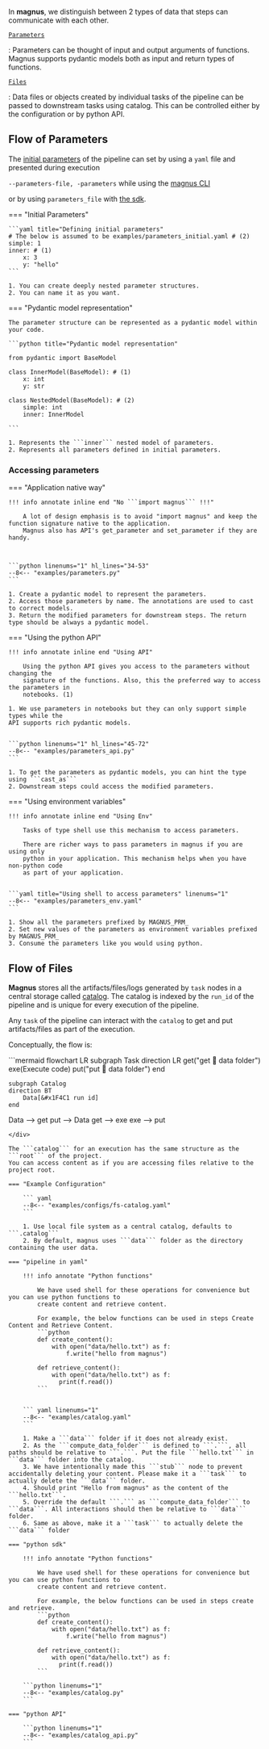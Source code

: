 In **magnus**, we distinguish between 2 types of data that steps can communicate with each other.

[`Parameters`](#flow_of_parameters)

:   Parameters can be thought of input and output arguments of functions. Magnus supports
pydantic models both as input and return types of functions.

[`Files`](#flow_of_files)

:   Data files or objects created by individual tasks of the pipeline can be passed to downstream tasks
using catalog. This can be controlled either by the configuration or by python API.


## Flow of Parameters

The [initial parameters](../../concepts/parameters) of the pipeline can set by using a ```yaml``` file and presented
during execution

```--parameters-file, -parameters``` while using the [magnus CLI](../../usage/#usage)

or by using ```parameters_file``` with [the sdk](../../sdk/#magnus.Pipeline.execute).

=== "Initial Parameters"

    ```yaml title="Defining initial parameters"
    # The below is assumed to be examples/parameters_initial.yaml # (2)
    simple: 1
    inner: # (1)
        x: 3
        y: "hello"
    ```

    1. You can create deeply nested parameter structures.
    2. You can name it as you want.

=== "Pydantic model representation"

    The parameter structure can be represented as a pydantic model within your code.

    ```python title="Pydantic model representation"

    from pydantic import BaseModel

    class InnerModel(BaseModel): # (1)
        x: int
        y: str

    class NestedModel(BaseModel): # (2)
        simple: int
        inner: InnerModel

    ```

    1. Represents the ```inner``` nested model of parameters.
    2. Represents all parameters defined in initial parameters.


### Accessing parameters


=== "Application native way"

    !!! info annotate inline end "No ```import magnus``` !!!"

        A lot of design emphasis is to avoid "import magnus" and keep the function signature native to the application.
        Magnus also has API's get_parameter and set_parameter if they are handy.



    ```python linenums="1" hl_lines="34-53"
    --8<-- "examples/parameters.py"
    ```

    1. Create a pydantic model to represent the parameters.
    2. Access those parameters by name. The annotations are used to cast to correct models.
    3. Return the modified parameters for downstream steps. The return type should be always a pydantic model.


=== "Using the python API"

    !!! info annotate inline end "Using API"

        Using the python API gives you access to the parameters without changing the
        signature of the functions. Also, this the preferred way to access the parameters in
        notebooks. (1)

    1. We use parameters in notebooks but they can only support simple types while the
    API supports rich pydantic models.


    ```python linenums="1" hl_lines="45-72"
    --8<-- "examples/parameters_api.py"
    ```

    1. To get the parameters as pydantic models, you can hint the type using ```cast_as```
    2. Downstream steps could access the modified parameters.


=== "Using environment variables"

    !!! info annotate inline end "Using Env"

        Tasks of type shell use this mechanism to access parameters.

        There are richer ways to pass parameters in magnus if you are using only
        python in your application. This mechanism helps when you have non-python code
        as part of your application.


    ```yaml title="Using shell to access parameters" linenums="1"
    --8<-- "examples/parameters_env.yaml"
    ```

    1. Show all the parameters prefixed by MAGNUS_PRM_
    2. Set new values of the parameters as environment variables prefixed by MAGNUS_PRM_
    3. Consume the parameters like you would using python.



## Flow of Files


**Magnus** stores all the artifacts/files/logs generated by ```task``` nodes in a central storage called
[catalog](../../concepts/catalog).
The catalog is indexed by the ```run_id``` of the pipeline and is unique for every execution of the pipeline.

Any ```task``` of the pipeline can interact with the ```catalog``` to get and put artifacts/files
as part of the execution.

Conceptually, the flow is:

<div class="annotate" markdown>
```mermaid
flowchart LR
    subgraph Task
        direction LR
        get("get
        &#x1F4C1 data folder")
        exe(Execute code)
        put("put
        &#x1F4C1 data folder")
    end

    subgraph Catalog
    direction BT
        Data[&#x1F4C1 run id]
    end
Data --> get
put --> Data
get --> exe
exe --> put
```
</div>

The ```catalog``` for an execution has the same structure as the ```root``` of the project.
You can access content as if you are accessing files relative to the project root.

=== "Example Configuration"

    ``` yaml
    --8<-- "examples/configs/fs-catalog.yaml"
    ```

    1. Use local file system as a central catalog, defaults to ```.catalog```
    2. By default, magnus uses ```data``` folder as the directory containing the user data.

=== "pipeline in yaml"

    !!! info annotate "Python functions"

        We have used shell for these operations for convenience but you can use python functions to
        create content and retrieve content.

        For example, the below functions can be used in steps Create Content and Retrieve Content.
        ```python
        def create_content():
            with open("data/hello.txt") as f:
                f.write("hello from magnus")

        def retrieve_content():
            with open("data/hello.txt") as f:
              print(f.read())
        ```


    ``` yaml linenums="1"
    --8<-- "examples/catalog.yaml"
    ```

    1. Make a ```data``` folder if it does not already exist.
    2. As the ```compute_data_folder``` is defined to ```.```, all paths should be relative to ```.```. Put the file ```hello.txt``` in ```data``` folder into the catalog.
    3. We have intentionally made this ```stub``` node to prevent accidentally deleting your content. Please make it a ```task``` to actually delete the ```data``` folder.
    4. Should print "Hello from magnus" as the content of the ```hello.txt```.
    5. Override the default ```.``` as ```compute_data_folder``` to ```data```. All interactions should then be relative to ```data``` folder.
    6. Same as above, make it a ```task``` to actually delete the ```data``` folder

=== "python sdk"

    !!! info annotate "Python functions"

        We have used shell for these operations for convenience but you can use python functions to
        create content and retrieve content.

        For example, the below functions can be used in steps create and retrieve.
        ```python
        def create_content():
            with open("data/hello.txt") as f:
                f.write("hello from magnus")

        def retrieve_content():
            with open("data/hello.txt") as f:
              print(f.read())
        ```

    ```python linenums="1"
    --8<-- "examples/catalog.py"
    ```

=== "python API"

    ```python linenums="1"
    --8<-- "examples/catalog_api.py"
    ```
